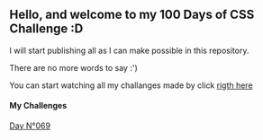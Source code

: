 ## Hello, and welcome to my 100 Days of CSS Challenge :D

I will start publishing all as I can make possible in this repository.

There are no more words to say :')

You can start watching all my challanges made by click [rigth here](https://joksantelles.github.io/100DaysCSS/)

#### My Challenges
[Day N°069](./day-069/)